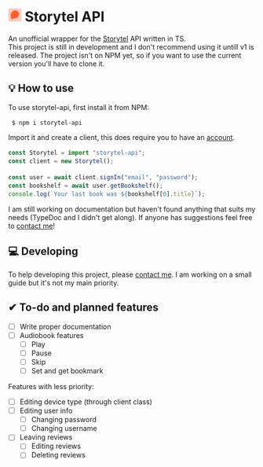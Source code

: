 # <img src="./static/logo.svg" height="27px"> Storytel API
An unofficial wrapper for the [Storytel][storytel] API written in TS.\
This project is still in development and I don't recommend using it untill v1 is released. The project isn't on NPM yet, so if you want to use the current version you'll have to clone it.

## 💡 How to use
To use storytel-api, first install it from NPM:
```shell
 $ npm i storytel-api
```

Import it and create a client, this does require you to have an [account][signup].

```ts
const Storytel = import "storytel-api";
const client = new Storytel();

const user = await client.signIn("email", "password");
const bookshelf = await user.getBookshelf();
console.log(`Your last book was ${bookshelf[0].title}`);
```
I am still working on documentation but haven't found anything that suits my needs (TypeDoc and I didn't get along). If anyone has suggestions feel free to [contact me][portfolio]!

## 💻 Developing
To help developing this project, please [contact me][portfolio].
I am working on a small guide but it's not my main priority.

## ✔ To-do and planned features
- [ ] Write proper documentation
- [ ] Audiobook features
	- [ ] Play
	- [ ] Pause
	- [ ] Skip
	- [ ] Set and get bookmark

Features with less priority:
- [ ] Editing device type (through client class)
- [ ] Editing user info
	- [ ] Changing password
	- [ ] Changing username
- [ ] Leaving reviews
	- [ ] Editing reviews
	- [ ] Deleting reviews

<!-- LINKS -->
[storytel]:https://www.storytel.com/
[signup]:https://www.storytel.com/signup/7717
[portfolio]:https://www.mauritswilke.com/
[mitmproxy]:https://mitmproxy.org/